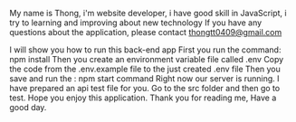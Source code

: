 My name is Thong, i'm website developer, i have good skill in JavaScript, i try to learning and improving about new technology
If you have any questions about the application, please contact thongtt0409@gmail.com

I will show you how to run this back-end app
First you run the command:
npm install
Then you create an environment variable file called .env
Copy the code from the .env.example file to the just created .env file
Then you save and run the : npm start command
Right now our server is running. I have prepared an api test file for you. Go to the src folder and then go to test.
Hope you enjoy this application.
Thank you for reading me,
Have a good day.
